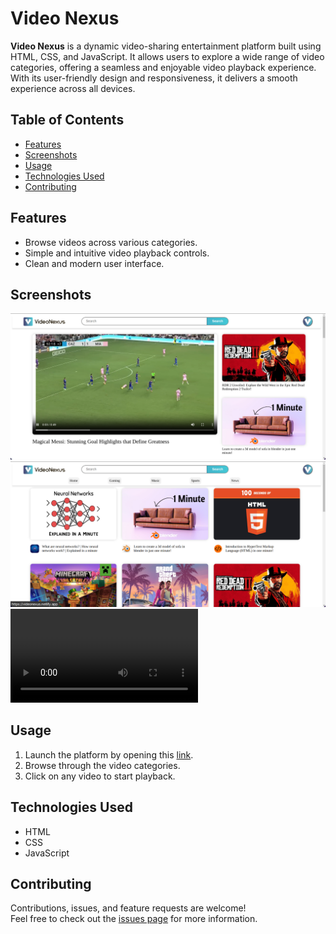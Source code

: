 # Video Nexus

**Video Nexus** is a dynamic video-sharing entertainment platform built using HTML, CSS, and JavaScript. It allows users to explore a wide range of video categories, offering a seamless and enjoyable video playback experience. With its user-friendly design and responsiveness, it delivers a smooth experience across all devices.

## Table of Contents
- [Features](#features)
- [Screenshots](#screenshots)
- [Usage](#usage)
- [Technologies Used](#technologies-used)
- [Contributing](#contributing)

## Features
- Browse videos across various categories.
- Simple and intuitive video playback controls.
- Clean and modern user interface.

## Screenshots
![Screenshot](assets/1.png)
![Screenshot](assets/2.png)
![Screen Rec](assets/rec.webm)


## Usage
1. Launch the platform by opening this [link](https://videonexus.netlify.app/).
2. Browse through the video categories.
3. Click on any video to start playback.

## Technologies Used
- HTML
- CSS
- JavaScript

## Contributing
Contributions, issues, and feature requests are welcome!  
Feel free to check out the [issues page](https://github.com/miansaadtahir/videonexus/issues) for more information.
